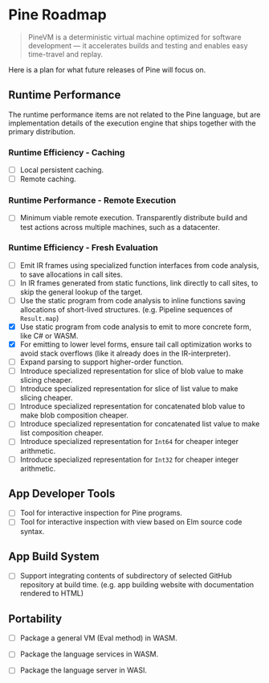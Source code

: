 # Pine Roadmap

> PineVM is a deterministic virtual machine optimized for software development — it accelerates builds and testing and enables easy time-travel and replay.

Here is a plan for what future releases of Pine will focus on.

## Runtime Performance

The runtime performance items are not related to the Pine language, but are implementation details of the execution engine that ships together with the primary distribution.

### Runtime Efficiency - Caching

+ [ ] Local persistent caching.
+ [ ] Remote caching.

### Runtime Performance - Remote Execution

+ [ ] Minimum viable remote execution. Transparently distribute build and test actions across multiple machines, such as a datacenter.

### Runtime Efficiency - Fresh Evaluation

- [ ] Emit IR frames using specialized function interfaces from code analysis, to save allocations in call sites.
- [ ] In IR frames generated from static functions, link directly to call sites, to skip the general lookup of the target.
- [ ] Use the static program from code analysis to inline functions saving allocations of short-lived structures. (e.g. Pipeline sequences of `Result.map`)
- [X] Use static program from code analysis to emit to more concrete form, like C# or WASM.
- [x] For emitting to lower level forms, ensure tail call optimization works to avoid stack overflows (like it already does in the IR-interpreter).
- [ ] Expand parsing to support higher-order function.
- [ ] Introduce specialized representation for slice of blob value to make slicing cheaper.
- [ ] Introduce specialized representation for slice of list value to make slicing cheaper.
- [ ] Introduce specialized representation for concatenated blob value to make blob composition cheaper.
- [ ] Introduce specialized representation for concatenated list value to make list composition cheaper.
- [ ] Introduce specialized representation for `Int64` for cheaper integer arithmetic.
- [ ] Introduce specialized representation for `Int32` for cheaper integer arithmetic.

## App Developer Tools

- [ ] Tool for interactive inspection for Pine programs.
- [ ] Tool for interactive inspection with view based on Elm source code syntax.

## App Build System

- [ ] Support integrating contents of subdirectory of selected GitHub repository at build time. (e.g. app building website with documentation rendered to HTML)

## Portability

- [ ] Package a general VM (Eval method) in WASM.
- [ ] Package the language services in WASM.
- [ ] Package the language server in WASI.




